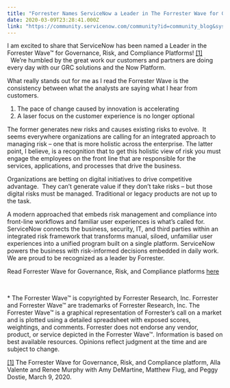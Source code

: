 ```yaml
---
title: "Forrester Names ServiceNow a Leader in The Forrester Wave for Governance Risk and Compliance Platforms Q "
date: 2020-03-09T23:28:41.000Z
link: "https://community.servicenow.com/community?id=community_blog&sys_id=a7aba5c8db2b8c904819fb243996196b"
---
```

<p>I am excited to share that ServiceNow has been named a Leader in the Forrester Wave™ for Governance, Risk, and Compliance Platforms! <a name="_ftnref1"></a><a href="https://www.servicenow.com/lpayr/forrester-wave-leader-grc.html" rel="nofollow">[1]</a>    We’re humbled by the great work our customers and partners are doing every day with our GRC solutions and the Now Platform.    </p>
<p>What really stands out for me as I read the Forrester Wave is the consistency between what the analysts are saying what I hear from customers. </p>
<ol><li>The pace of change caused by innovation is accelerating</li><li>A laser focus on the customer experience is no longer optional</li></ol>
<p>The former generates new risks and causes existing risks to evolve.  It seems everywhere organizations are calling for an integrated approach to managing risk – one that is more holistic across the enterprise. The latter point, I believe, is a recognition that to get this holistic view of risk you must engage the employees on the front line that are responsible for the services, applications, and processes that drive the business.</p>
<p>Organizations are betting on digital initiatives to drive competitive advantage.  They can’t generate value if they don’t take risks – but those digital risks must be managed. Traditional or legacy products are not up to the task.</p>
<p>A modern approached that embeds risk management and compliance into front-line workflows and familiar user experiences is what’s called for. ServiceNow connects the business, security, IT, and third parties within an integrated risk framework that transforms manual, siloed, unfamiliar user experiences into a unified program built on a single platform. ServiceNow powers the business with risk-informed decisions embedded in daily work.  We are proud to be recognized as a leader by Forrester.</p>
<p>Read Forrester Wave for Governance, Risk, and Compliance platforms <a href="https://www.servicenow.com/lpayr/forrester-wave-leader-grc.html" rel="nofollow">here</a></p>
<p> </p>
<p><a name="_ftn1"></a>* The Forrester Wave™ is copyrighted by Forrester Research, Inc. Forrester and Forrester Wave™ are trademarks of Forrester Research, Inc. The Forrester Wave™ is a graphical representation of Forrester’s call on a market and is plotted using a detailed spreadsheet with exposed scores, weightings, and comments. Forrester does not endorse any vendor, product, or service depicted in the Forrester Wave™. Information is based on best available resources. Opinions reflect judgment at the time and are subject to change.</p>
<p><u>[1]</u> The Forrester Wave for Governance, Risk, and Compliance platform, Alla Valente and Renee Murphy with Amy DeMartine, Matthew Flug, and Peggy Dostie, March 9, 2020.</p>